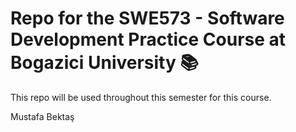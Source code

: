 # Repo for the SWE573 - Software Development Practice Course at Bogazici University 📚

This repo will be used throughout this semester for this course.

Mustafa Bektaş
